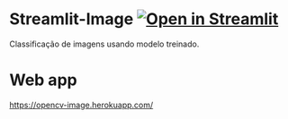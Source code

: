 # Streamlit-Image [![Open in Streamlit](https://static.streamlit.io/badges/streamlit_badge_black_white.svg)](https://share.streamlit.io/silviolima07/streamlit-image/app.py)
Classificação de imagens usando modelo treinado.
# Web app
https://opencv-image.herokuapp.com/
